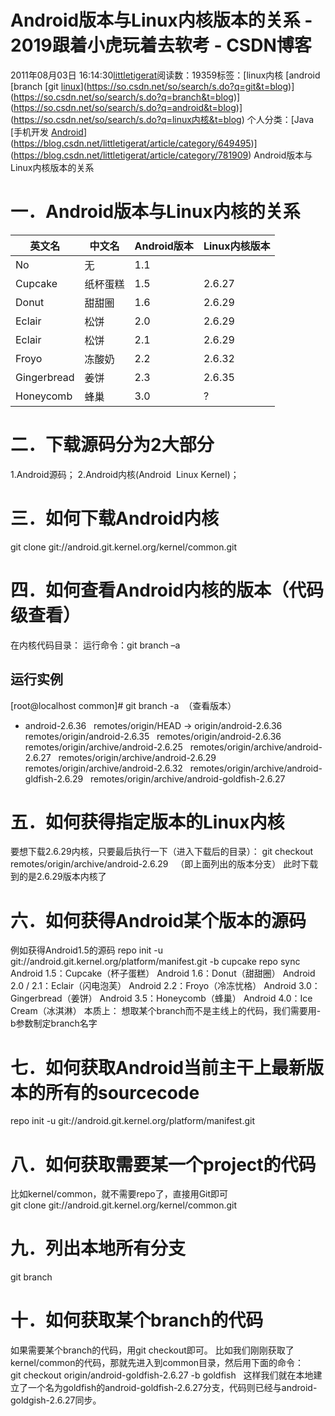 # Android版本与Linux内核版本的关系 - 2019跟着小虎玩着去软考 - CSDN博客
2011年08月03日 16:14:30[littletigerat](https://me.csdn.net/littletigerat)阅读数：19359标签：[linux内核																[android																[branch																[git																[linux](https://so.csdn.net/so/search/s.do?q=linux&t=blog)](https://so.csdn.net/so/search/s.do?q=git&t=blog)](https://so.csdn.net/so/search/s.do?q=branch&t=blog)](https://so.csdn.net/so/search/s.do?q=android&t=blog)](https://so.csdn.net/so/search/s.do?q=linux内核&t=blog)
个人分类：[Java																[手机开发																[Android](https://blog.csdn.net/littletigerat/article/category/613910)](https://blog.csdn.net/littletigerat/article/category/649495)](https://blog.csdn.net/littletigerat/article/category/781909)
Android版本与Linux内核版本的关系
# 一．Android版本与Linux内核的关系
|**英文名**|**中文名**|**Android版本**|**Linux内核版本**|
|----|----|----|----|
|No|无|1.1| |
|Cupcake|纸杯蛋糕|1.5|2.6.27|
|Donut|甜甜圈|1.6|2.6.29|
|Eclair|松饼|2.0|2.6.29|
|Eclair|松饼|2.1|2.6.29|
|Froyo|冻酸奶|2.2|2.6.32|
|Gingerbread|姜饼|2.3|2.6.35|
|Honeycomb|蜂巢|3.0|?|
# 二．下载源码分为2大部分
1.Android源码；
2.Android内核(Android  Linux Kernel)；
# 三．如何下载Android内核
git clone git://android.git.kernel.org/kernel/common.git
# 四．如何查看Android内核的版本（代码级查看）
在内核代码目录：
运行命令：git branch –a
## 运行实例
[root@localhost common]# git branch -a  （查看版本）
* android-2.6.36
  remotes/origin/HEAD -> origin/android-2.6.36
  remotes/origin/android-2.6.35
  remotes/origin/android-2.6.36
  remotes/origin/archive/android-2.6.25
  remotes/origin/archive/android-2.6.27
  remotes/origin/archive/android-2.6.29
  remotes/origin/archive/android-2.6.32
  remotes/origin/archive/android-gldfish-2.6.29
  remotes/origin/archive/android-goldfish-2.6.27
# 五．如何获得指定版本的Linux内核
要想下载2.6.29内核，只要最后执行一下（进入下载后的目录）： 
git checkout remotes/origin/archive/android-2.6.29   （即上面列出的版本分支）
此时下载到的是2.6.29版本内核了
# 六．如何获得Android某个版本的源码
例如获得Android1.5的源码
repo init -u git://android.git.kernel.org/platform/manifest.git -b cupcake
repo sync
Android 1.5：Cupcake（杯子蛋糕）
Android 1.6：Donut（甜甜圈）
Android 2.0 / 2.1：Eclair（闪电泡芙）
Android 2.2：Froyo（冷冻忧格）
Android 3.0：Gingerbread（姜饼）
Android 3.5：Honeycomb（蜂巢）
Android 4.0：Ice Cream（冰淇淋）
本质上：
想取某个branch而不是主线上的代码，我们需要用-b参数制定branch名字
# 七．如何获取Android当前主干上最新版本的所有的sourcecode
repo init -u git://android.git.kernel.org/platform/manifest.git
# 八．如何获取需要某一个project的代码
比如kernel/common，就不需要repo了，直接用Git即可
git clone git://android.git.kernel.org/kernel/common.git
# 九．列出本地所有分支 
git branch
# 十．如何获取某个branch的代码
如果需要某个branch的代码，用git checkout即可。
比如我们刚刚获取了kernel/common的代码，那就先进入到common目录，然后用下面的命令： 
git checkout origin/android-goldfish-2.6.27 -b goldfish  
这样我们就在本地建立了一个名为goldfish的android-goldfish-2.6.27分支，代码则已经与android-goldgish-2.6.27同步。
